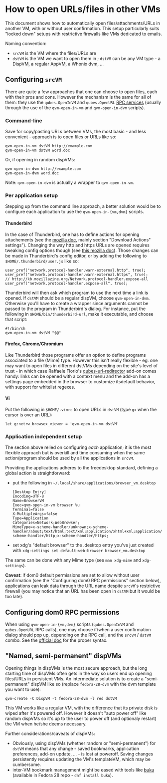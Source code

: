 How to open URLs/files in other VMs
====================================

This document shows how to automatically open files/attachments/URLs in another VM, with or without user confirmation. This setup particularly suits "locked down" setups with restrictive firewalls like VMs dedicated to emails.

Naming convention:

- `srcVM` is the VM where the files/URLs are
- `dstVM` is the VM we want to open them in ; `dstVM` can be any VM type - a DispVM, a regular AppVM, a Whonix dvm, ...


Configuring `srcVM`
-------------------

There are quite a few approaches that one can choose to open files, each with their pros and cons. However the mechanism is the same for all of them: they use the `qubes.OpenInVM` and `qubes.OpenURL` [RPC services](https://www.qubes-os.org/doc/qrexec3/#qubes-rpc-services) (usually through the use of the `qvm-open-in-vm` and `qvm-open-in-dvm` scripts).


### Command-line ###

Save for copy/pasting URLs between VMs, the most basic - and less convenient - approach is to open files or URLs like so:

~~~
qvm-open-in-vm dstVM http://example.com
qvm-open-in-vm dstVM word.doc
~~~

Or, if opening in random dispVMs:

~~~
qvm-open-in-dvm http://example.com
qvm-open-in-dvm word.doc
~~~

Note: `qvm-open-in-dvm` is actually a wrapper to `qvm-open-in-vm`.


### Per application setup ###

Stepping up from the command line approach, a better solution would be to configure each application to use the `qvm-open-in-{vm,dvm}` scripts.


#### Thunderbird ####

In the case of Thunderbird, one has to define actions for opening attachements (see the [mozilla doc](http://kb.mozillazine.org/Actions_for_attachment_file_types), mainly section "Download Actions" settings"). Changing the way http and https URLs are opened requires tweaking config options though (see [this mozilla doc](http://kb.mozillazine.org/Changing_the_web_browser_invoked_by_Thunderbird)). Those changes can be made in Thunderbird's config editor, or by adding the following to `$HOME/.thunderbird/user.js` like so:

~~~
user_pref("network.protocol-handler.warn-external.http", true);
user_pref("network.protocol-handler.warn-external.https", true);
// http://kb.mozillazine.org/Network.protocol-handler.expose-all
user_pref("network.protocol-handler.expose-all", true);
~~~

Thunderbird will then ask which program to use the next time a link is opened. If `dstVM` should be a regular dispVM, choose `qvm-open-in-dvm`. Otherwise you'll have to create a wrapper since arguments cannot be passed to the program in Thunderbird's dialog. For instance, put the following in `$HOME/bin/thunderbird-url`, make it executable, and choose that script:

~~~
#!/bin/sh
qvm-open-in-vm dstVM "$@"
~~~


#### Firefox, Chrome/Chromium ####

Like Thunderbird those programs offer an option to define programs associated to a file (Mime) type. However this isn't really flexible - eg. one may want to open files in different dstVMs depending on the site's level of trust - in which case Raffaele Florio's [qubes-url-redirector](https://github.com/raffaeleflorio/qubes-url-redirector) add-on comes handy: links can be opened with a context menu and the add-on has a settings page embedded in the browser to customize itsdefault behavior, with support for whitelist regexes.


#### Vi ####

Put the following in `$HOME/.vimrc` to open URLs in `dstVM` (type `gx` when the cursor is over an URL):

~~~
let g:netrw_browsex_viewer = 'qvm-open-in-vm dstVM'
~~~


### Application independent setup ###

The section above relied on configuring *each* application; it is the most flexible approach but is overkill and time consuming when the same action/program should be used by all the applications in `srcVM`.

Providing the applications adheres to the freedesktop standard, defining a global action is straightforward:

- put the following in `~/.local/share/applications/browser_vm.desktop`

	~~~
	[Desktop Entry]
	Encoding=UTF-8
	Name=BrowserVM
	Exec=qvm-open-in-vm browser %u
	Terminal=false
	X-MultipleArgs=false
	Type=Application
	Categories=Network;WebBrowser;
	MimeType=x-scheme-handler/unknown;x-scheme-handler/about;text/html;text/xml;application/xhtml+xml;application/xml;application/vnd.mozilla.xul+xml;application/rss+xml;application/rdf+xml;image/gif;image/jpeg;image/png;x-scheme-handler/http;x-scheme-handler/https;
	~~~

- set xdg's "default browser" to the .desktop entry you've just created with `xdg-settings set default-web-browser browser_vm.desktop`

The same can be done with any Mime type (see `man xdg-mime` and `xdg-settings`).

**Caveat**: if dom0 default permissions are set to allow without user confirmation (see the "Configuring dom0 RPC permissions" section below), applications can leak data through the URL name despite `srcVM`'s restrictive firewall (you may notice that an URL has been open in `dstVM` but it would be too late).


Configuring dom0 RPC permissions
--------------------------------

When using `qvm-open-in-{vm,dvm}` scripts (`qubes.OpenInVM` and `qubes.OpenURL` RPC calls), one may choose if/when a user confirmation dialog should pop up, depending on the RPC call, and the `srcVM` / `dstVM` combo. See the [official doc](https://www.qubes-os.org/doc/rpc-policy/) for the proper syntax.


"Named, semi-permanent" dispVMs
-------------------------------

Opening things in dispVMs is the most secure approach, but the long starting time of dispVMs often gets in the way so users end up opening files/URLs in persistent VMs. An intermediate solution is to create a "semi-permanent" dispVM like so (replace `fedora-28-dvm` with the dvm template you want to use):

~~~
qvm-create -C DispVM -t fedora-28-dvm -l red dstVM
~~~

This VM works like a regular VM, with the difference that its private disk is wiped after it's powered off. However it doesn't "auto power off" like random dispVMs so it's up to the user to power off (and optionaly restart) the VM when he/she deems necessary.


Further considerations/caveats of dispVMs:

- Obviously, using dispVMs (whether random or "semi-permanent") for `dstVM` means that any change - saved bookmarks, application preferences, add-on update, ... - is lost at poweroff. Saving changes persistently requires updating the VM's templateVM, which may be cumbersome.
- inter-VM bookmark management might be eased with tools like [buku](https://github.com/jarun/Buku) (available in Fedora 28 repo - `dnf install buku`).


